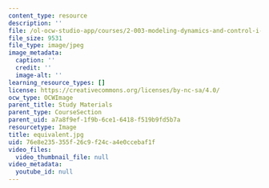 ```yaml
---
content_type: resource
description: ''
file: /ol-ocw-studio-app/courses/2-003-modeling-dynamics-and-control-i-spring-2005/76e8e235355f26c9f24ca4e0ccebaf1f_equivalent.jpg
file_size: 9531
file_type: image/jpeg
image_metadata:
  caption: ''
  credit: ''
  image-alt: ''
learning_resource_types: []
license: https://creativecommons.org/licenses/by-nc-sa/4.0/
ocw_type: OCWImage
parent_title: Study Materials
parent_type: CourseSection
parent_uid: a7a8f9ef-1f9b-6ce1-6418-f519b9fd5b7a
resourcetype: Image
title: equivalent.jpg
uid: 76e8e235-355f-26c9-f24c-a4e0ccebaf1f
video_files:
  video_thumbnail_file: null
video_metadata:
  youtube_id: null
---
```

